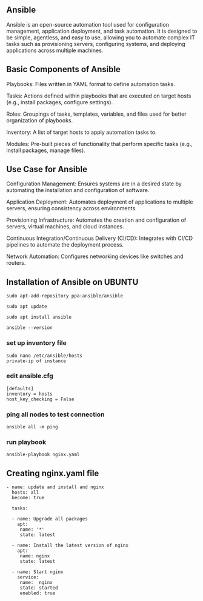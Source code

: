 ## Ansible
Ansible is an open-source automation tool used for configuration management, application deployment, and task automation. It is designed to be simple, agentless, and easy to use, allowing you to automate complex IT tasks such as provisioning servers, configuring systems, and deploying applications across multiple machines.

## Basic Components of Ansible

Playbooks: Files written in YAML format to define automation tasks.

Tasks: Actions defined within playbooks that are executed on target hosts (e.g., install packages, configure settings).

Roles: Groupings of tasks, templates, variables, and files used for better organization of playbooks.

Inventory: A list of target hosts to apply automation tasks to.

Modules: Pre-built pieces of functionality that perform specific tasks (e.g., install packages, manage files).

## Use Case for Ansible

Configuration Management: Ensures systems are in a desired state by automating the installation and configuration of software.

Application Deployment: Automates deployment of applications to multiple servers, ensuring consistency across environments.

Provisioning Infrastructure: Automates the creation and configuration of servers, virtual machines, and cloud instances.

Continuous Integration/Continuous Delivery (CI/CD): Integrates with CI/CD pipelines to automate the deployment process.

Network Automation: Configures networking devices like switches and routers.

## Installation of Ansible on UBUNTU

 
````
sudo apt-add-repository ppa:ansible/ansible
````
````
sudo apt update
````
````
sudo apt install ansible
````
````
ansible --version
````
### set up inventory file

````
sudo nano /etc/ansible/hosts
private-ip of instance
````

### edit ansible.cfg

````
[defaults]
inventory = hosts
host_key_checking = False
````


### ping all nodes to test connection
````
ansible all -m ping
````
### run playbook
````
ansible-playbook nginx.yaml
````


## Creating nginx.yaml file

````
- name: update and install and nginx
  hosts: all
  become: true

  tasks:
   
  - name: Upgrade all packages
    apt:
     name: '*'
     state: latest
      
  - name: Install the latest version of nginx
    apt:
     name: nginx
     state: latest
      
  - name: Start nginx
    service:
     name:  nginx
     state: started
     enabled: true
````
